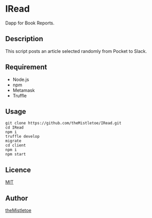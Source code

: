 # IRead
Dapp for Book Reports.

## Description
This script posts an article selected randomly from Pocket to Slack.

## Requirement
- Node.js
- npm
- Metamask
- Truffle

## Usage

```
git clone https://github.com/theMistletoe/IRead.git
cd IRead
npm i
truffle develop
migrate
cd client
npm i
npm start
```

## Licence

[MIT](https://github.com/theMistletoe/IRead/blob/master/LICENSE)

## Author

[theMistletoe](https://github.com/theMistletoe)
